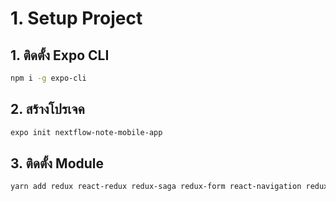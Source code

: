 
# 1. Setup Project

## 1. ติดตั้ง Expo CLI

```bash
npm i -g expo-cli
```

## 2. สร้างโปรเจค 

```bash
expo init nextflow-note-mobile-app
```

## 3. ติดตั้ง Module 

```bash
yarn add redux react-redux redux-saga redux-form react-navigation redux-logger
```


